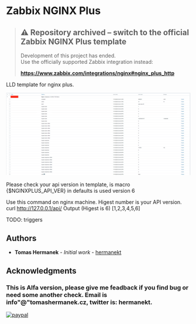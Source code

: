 # Zabbix NGINX Plus

> ## ⚠️ Repository archived – switch to the **official Zabbix NGINX Plus template**
> 
> Development of this project has ended.  
> Use the officially supported Zabbix integration instead:
> 
> **https://www.zabbix.com/integrations/nginx#nginx_plus_http**


LLD template for nginx plus.

![Alt text](https://github.com/hermanekt/zabbix_nginx_plus/raw/main/img/0.jpg)

Please check your api version in template, is macro {$NGINXPLUS_API_VER} in defaults is used version 6

Use this command on nginx machine. Higest number is your API version.
curl http://127.0.0.1/api/
Output (Higest is 6)
[1,2,3,4,5,6]

TODO:
triggers

## Authors

* **Tomas Hermanek** - *Initial work* - [hermanekt](https://github.com/hermanekt)

## Acknowledgments

### This is Alfa version, please give me feadback if you find bug or need some another check. Email is info"@"tomashermanek.cz, twitter is: hermanekt.
[![paypal](https://www.paypalobjects.com/en_US/i/btn/btn_donateCC_LG.gif)](https://www.paypal.com/cgi-bin/webscr?cmd=_donations&business=GEH7YJEBWTFWE&currency_code=USD&source=url)
